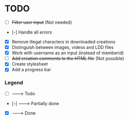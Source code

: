 TODO
====
* [ ] ~~Filter user input~~ (Not needed)
* [-] Handle all errors
* [x] Remove illegal characters in downloaded creations
* [x] Distinguish between images, videos and LDD files
* [x] Work with username as an input (instead of memberid)
* [ ] ~~Add creation comments to the HTML file~~ (Not possible)
* [x] Create stylesheet
* [x] Add a progress bar

### Legend ###
* [ ] ---> Todo
* [-] ---> Partially done
* [x] ---> Done

